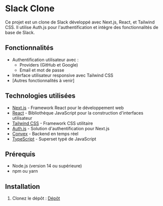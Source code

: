 # Slack Clone

Ce projet est un clone de Slack développé avec Next.js, React, et Tailwind CSS. Il utilise Auth.js pour l'authentification et intègre des fonctionnalités de base de Slack.

## Fonctionnalités

- Authentification utilisateur avec :
  - Providers (GitHub et Google)
  - Email et mot de passe
- Interface utilisateur responsive avec Tailwind CSS
- [Autres fonctionnalités à venir]

## Technologies utilisées

- [Next.js](https://nextjs.org/) - Framework React pour le développement web
- [React](https://reactjs.org/) - Bibliothèque JavaScript pour la construction d'interfaces utilisateur
- [Tailwind CSS](https://tailwindcss.com/) - Framework CSS utilitaire
- [Auth.js](https://authjs.dev/) - Solution d'authentification pour Next.js
- [Convex](https://www.convex.dev/) - Backend en temps réel
- [TypeScript](https://www.typescriptlang.org/) - Superset typé de JavaScript

## Prérequis

- Node.js (version 14 ou supérieure)
- npm ou yarn

## Installation

1. Clonez le dépôt : [Dépôt](https://github.com/Didi518/slack-clone.git)
